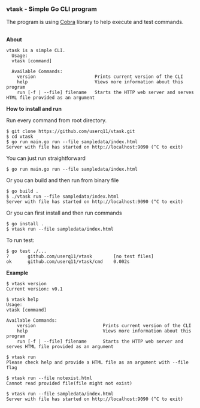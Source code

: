 ### vtask - Simple Go CLI program

The program is using [Cobra](https://github.com/spf13/cobra) library to help execute and test commands.

##

**About**

```
vtask is a simple CLI.
  Usage:
  vtask [command]

  Available Commands:
    version                      Prints current version of the CLI
    help                         Views more information about this program
    run [-f | --file] filename   Starts the HTTP web server and serves HTML file provided as an argument
```

**How to install and run**

Run every command from root directory.

```
$ git clone https://github.com/userq11/vtask.git
$ cd vtask
$ go run main.go run --file sampledata/index.html
Server with file has started on http://localhost:9090 (^C to exit)
```

You can just run straightforward

```
$ go run main.go run --file sampledata/index.html
```

Or you can build and then run from binary file

```
$ go build .
$ ./vtask run --file sampledata/index.html
Server with file has started on http://localhost:9090 (^C to exit)
```

Or you can first install and then run commands

```
$ go install .
$ vtask run --file sampledata/index.html
```

To run test:

```
$ go test ./...
?       github.com/userq11/vtask        [no test files]
ok      github.com/userq11/vtask/cmd    0.002s
```

**Example**

```
$ vtask version
Current version: v0.1

$ vtask help
Usage:
vtask [command]

Available Commands:
	version                         Prints current version of the CLI
	help                            Views more information about this program
	run [-f | --file] filename      Starts the HTTP web server and serves HTML file provided as an argument

$ vtask run
Please check help and provide a HTML file as an argument with --file flag

$ vtask run --file notexist.html
Cannot read provided file(file might not exist)

$ vtask run --file sampledata/index.html
Server with file has started on http://localhost:9090 (^C to exit)
```
